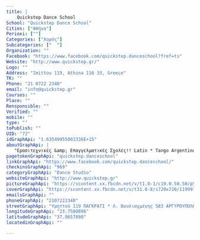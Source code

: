 ```yaml
---
title: |
    Quickstep Dance School
School: "Quickstep Dance School"
Cities: ["Αθήνα"]
Perioxi: [""]
Categories: ["Χορός"]
Subcategories: ["  "]
Organization: ""
Facebook: "https://www.facebook.com/quickstep.danceschool?fref=ts"
Website: "http://www.quickstep.gr/"
Logo: ""
Address: "Imittou 119, Athina 116 33, Greece"
TK: ""
Phone: "21 0722 2340"
email: "info@quickstep.gr"
Courses: ""
Place: ""
Rensponsible: ""
Verified: ""
mobile: ""
type: ""
toPublish: ""
UID: "72"
idGraphApi: "1.63549955003336E+15"
aboutGraphApi: | 
   "Ερασιτεχνικές &amp; Επαγγελματικές Σχολές!! Latin * Tango Argentino* Σύγχρονο * Modern Dance* Salsa* Oriental* Swing* Ευρωπαικά* Zumba* Pilates *Ελληνικοί * "
pagetokenGraphApi: "quickstep.danceschool"
linkGraphApi: "https://www.facebook.com/quickstep.danceschool/"
checkinsGraphApi: "969"
categoryGraphApi: "Dance Studio"
websiteGraphApi: "http://www.quickstep.gr"
pictureGraphApi: "https://scontent.xx.fbcdn.net/v/t1.0-1/c10.0.50.50/p50x50/11998801_1635499600033357_3104858303053689199_n.jpg?oh=63b212e8d424df7792e98d850a25cf18&amp;oe=5B407079"
coverGraphApi: "https://scontent.xx.fbcdn.net/v/t31.0-8/s720x720/11999727_1635567690026548_5735537689877548273_o.jpg?oh=be242b0605bdeb66a5700e3b78a8ba12&amp;oe=5B444E8C"
emailsGraphApi: ""
phoneGraphApi: "2107222340"
streetGraphApi: "Υμηττού 119 ΠΑΓΚΡΑΤΙ * Λ. Βουλιαγμένης 583 ΑΡΓΥΡΟΥΠΟΛΗ"
longitudeGraphApi: "23.7500896"
latitudeGraphApi: "37.9657898"
locatedinGraphApi: ""

---
```





